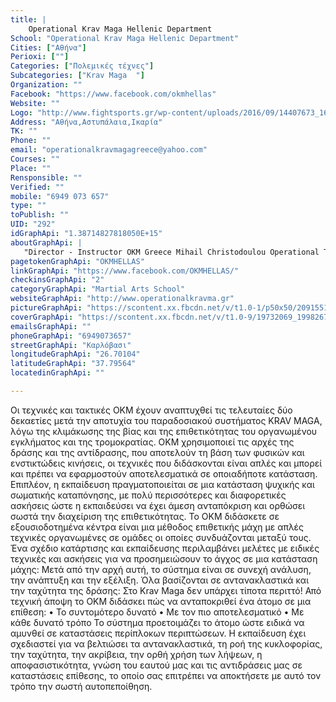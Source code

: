 ```yaml
---
title: |
    Operational Krav Maga Hellenic Department
School: "Operational Krav Maga Hellenic Department"
Cities: ["Αθήνα"]
Perioxi: [""]
Categories: ["Πολεμικές τέχνες"]
Subcategories: ["Krav Maga  "]
Organization: ""
Facebook: "https://www.facebook.com/okmhellas"
Website: ""
Logo: "http://www.fightsports.gr/wp-content/uploads/2016/09/14407673_1648053778839605_307616394_n.jpg"
Address: "Αθήνα,Αστυπάλαια,Ικαρία"
TK: ""
Phone: ""
email: "operationalkravmagagreece@yahoo.com"
Courses: ""
Place: ""
Rensponsible: ""
Verified: ""
mobile: "6949 073 657"
type: ""
toPublish: ""
UID: "292"
idGraphApi: "1.38714827818050E+15"
aboutGraphApi: | 
   "Director - Instructor OKM Greece Mihail Christodoulou Operational Tactics - Krav Maga - Weapons Training "
pagetokenGraphApi: "OKMHELLAS"
linkGraphApi: "https://www.facebook.com/OKMHELLAS/"
checkinsGraphApi: "2"
categoryGraphApi: "Martial Arts School"
websiteGraphApi: "http://www.operationalkravma.gr"
pictureGraphApi: "https://scontent.xx.fbcdn.net/v/t1.0-1/p50x50/20915515_2022046754690650_4897336753578443515_n.jpg?oh=dcbea2cbb3ff38d9cfbe3f24c6606115&amp;oe=5B39AED9"
coverGraphApi: "https://scontent.xx.fbcdn.net/v/t1.0-9/19732069_1998267413735251_5187627386754888277_n.jpg?oh=c1dcf303fe7b2889bf3ac501d1591651&amp;oe=5B3BDF61"
emailsGraphApi: ""
phoneGraphApi: "6949073657"
streetGraphApi: "Καρλόβασι"
longitudeGraphApi: "26.70104"
latitudeGraphApi: "37.79564"
locatedinGraphApi: ""

---
```


Οι τεχνικές και τακτικές OKM έχουν αναπτυχθεί τις τελευταίες δύο δεκαετίες μετά την αποτυχία του παραδοσιακού συστήματος KRAV MAGA, λόγω της κλιμάκωσης της βίας και της επιθετικότητας του οργανωμένου εγκλήματος και της τρομοκρατίας. OKM χρησιμοποιεί τις αρχές της δράσης και της αντίδρασης, που αποτελούν τη βάση των φυσικών και ενστικτώδεις κινήσεις, οι τεχνικές που διδάσκονται είναι απλές και μπορεί και πρέπει να εφαρμοστούν αποτελεσματικά σε οποιαδήποτε κατάσταση. Επιπλέον, η εκπαίδευση πραγματοποιείται σε μια κατάσταση ψυχικής και σωματικής καταπόνησης, με πολύ περισσότερες και διαφορετικές ασκήσεις ώστε η εκπαιδεύσει να έχει άμεση ανταπόκριση και ορθώσει σωστά την διαχείριση της επιθετικότητας. Το ΟΚΜ διδάσκετε σε εξουσιοδοτημένα κέντρα είναι μια μέθοδος επιθετικής μάχη με απλές τεχνικές οργανωμένες σε ομάδες οι οποίες συνδυάζονται μεταξύ τους. Ένα σχέδιο κατάρτισης και εκπαίδευσης περιλαμβάνει μελέτες με ειδικές τεχνικές και ασκήσεις για να προσημειώσουν το άγχος σε μια κατάσταση μάχης: Μετά από την αρχή αυτή, το σύστημα είναι σε συνεχή ανάλυση, την ανάπτυξη και την εξέλιξη. Όλα βασίζονται σε αντανακλαστικά και την ταχύτητα της δράσης: Στο Krav Maga δεν υπάρχει τίποτα περιττό! Από τεχνική άποψη το ΟΚΜ διδάσκει πώς να ανταποκριθεί ένα άτομο σε μια επίθεση: • Το συντομότερο δυνατό • Με τον πιο αποτελεσματικό • Με κάθε δυνατό τρόπο Το σύστημα προετοιμάζει το άτομο ώστε ειδικά να αμυνθεί σε καταστάσεις περίπλοκων περιπτώσεων. Η εκπαίδευση έχει σχεδιαστεί για να βελτιώσει τα αντανακλαστικά, τη ροή της κυκλοφορίας, την ταχύτητα, την ακρίβεια, την ορθή χρήση των λήψεων, η αποφασιστικότητα, γνώση του εαυτού μας και τις αντιδράσεις μας σε καταστάσεις επίθεσης, το οποίο σας επιτρέπει να αποκτήσετε με αυτό τον τρόπο την σωστή αυτοπεποίθηση.


